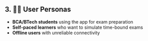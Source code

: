 ## 3. 👩‍💻 User Personas

- **BCA/BTech students** using the app for exam preparation
- **Self-paced learners** who want to simulate time-bound exams
- **Offline users** with unreliable connectivity
